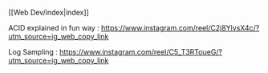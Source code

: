 [[Web Dev/index|index]]

ACID explained in fun way :
https://www.instagram.com/reel/C2j8YlvsX4c/?utm_source=ig_web_copy_link

Log Sampling :
https://www.instagram.com/reel/C5_T3RToueG/?utm_source=ig_web_copy_link
